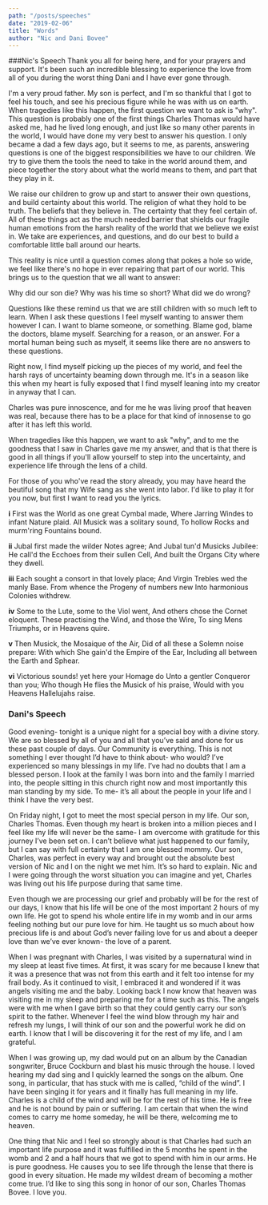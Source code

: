 ```yaml
---
path: "/posts/speeches"
date: "2019-02-06"
title: "Words"
author: "Nic and Dani Bovee"
---
```


###Nic's Speech
Thank you all for being here, and for your prayers and support. It's been such an incredible blessing to experience the love from all of you during the worst thing Dani and I have ever gone through. 

I'm a very proud father. My son is perfect, and I'm so thankful that I got to feel his touch, and see his precious figure while he was with us on earth. When tragedies like this happen, the first question we want to ask is "why". This question is probably one of the first things Charles Thomas would have asked me, had he lived long enough, and just like so many other parents in the world, I would have done my very best to answer his question. I only became a dad a few days ago, but it seems to me, as parents, answering questions is one of the biggest responsibilities we have to our children. We try to give them the tools the need to take in the world around them, and piece together the story about what the world means to them, and part that they play in it.

We raise our children to grow up and start to answer their own questions, and  build certainty about this world. The religion of what they hold to be truth. The beliefs that they believe in. The certainty that they feel certain of. All of these things act as the much needed barrier that shields our fragile human emotions from the harsh reality of the world that we believe we exist in. We take are experiences, and questions, and do our best to build a comfortable little ball around our hearts.

This reality is nice until a question comes along that pokes a hole so wide, we feel like there's no hope in ever repairing that part of our world. This brings us to the question that we all want to answer:

Why did our son die? Why was his time so short? What did we do wrong?

Questions like these remind us that we are still children with so much left to learn. When I ask these questions I feel myself wanting to answer them however I can. I want to blame someone, or something. Blame god, blame the doctors, blame myself. Searching for a reason, or an answer. For a mortal human being such as myself, it seems like there are no answers to these questions. 

Right now, I find myself picking up the pieces of my world, and feel the harsh rays of uncertainty beaming down through me. It's in a season like this when my heart is fully exposed that I find myself leaning into my creator in anyway that I can.

Charles was pure innoscence, and for me he was living proof that heaven was real, because there has to be a place for that kind of innosense to go after it has left this world.

When tragedies like this happen, we want to ask "why", and to me the goodness that I saw in Charles gave me my answer, and that is that there is good in all things if you'll allow yourself to step into the uncertainty, and experience life through the lens of a child.

For those of you who've read the story already, you may have heard the beutiful song that my Wife sang as she went into labor. I'd like to play it for you now, but first I want to read you the lyrics.

**i**
First was the World as one great Cymbal made,
Where Jarring Windes to infant Nature plaid.
All Musick was a solitary sound,
To hollow Rocks and murm'ring Fountains bound.

**ii**
Jubal first made the wilder Notes agree;
And Jubal tun'd Musicks Jubilee:
He call'd the Ecchoes from their sullen Cell,
And built the Organs City where they dwell.

**iii**
Each sought a consort in that lovely place;
And Virgin Trebles wed the manly Base.
From whence the Progeny of numbers new
Into harmonious Colonies withdrew.

**iv**
Some to the Lute, some to the Viol went,
And others chose the Cornet eloquent.
These practising the Wind, and those the Wire,
To sing Mens Triumphs, or in Heavens quire.

**v**
Then Musick, the Mosaique of the Air,
Did of all these a Solemn noise prepare:
With which She gain'd the Empire of the Ear,
Including all between the Earth and Sphear.

**vi**
Victorious sounds! yet here your Homage do
Unto a gentler Conqueror than you;
Who though He flies the Musick of his praise,
Would with you Heavens Hallelujahs raise.

### Dani's Speech

Good evening- tonight is a unique night for a special boy with a divine story. We are so blessed by all of you and all that you’ve said and done for us these past couple of days. Our Community is everything. This is not something I ever thought I’d have to think about- who would? I’ve experienced so many blessings in my life. I’ve had no doubts that I am a blessed person. I look at the family I was born into and the family I married into, the people sitting in this church right now and most importantly this man standing by my side. To me- it’s all about the people in your life and I think I have the very best. 

On Friday night, I got to meet the most special person in my life. Our son, Charles Thomas. Even though my heart is broken into a million pieces and I feel like my life will never be the same- I am overcome with gratitude for this journey I’ve been set on. I can’t believe what just happened to our family, but I can say with full certainty that I am one blessed mommy. Our son, Charles, was perfect in every way and brought out the absolute best version of Nic and I on the night we met him. It’s so hard to explain. Nic and I were going through the worst situation you can imagine and yet, Charles was living out his life purpose during that same time. 

Even though we are processing our grief and probably will be for the rest of our days, I know that his life will be one of the most important 2 hours of my own life. He got to spend his whole entire life in my womb and in our arms feeling nothing but our pure love for him. He taught us so much about how precious life is and about God’s never failing love for us and about a deeper love than we’ve ever known- the love of a parent. 

When I was pregnant with Charles, I was visited by a supernatural wind in my sleep at least five times. At first, it was scary for me because I knew that it was a presence that was not from this earth and it felt too intense for my frail body. As it continued to visit, I embraced it and wondered if it was angels visiting me and the baby. Looking back I now know that heaven was visiting me in my sleep and preparing me for a time such as this. The angels were with me when I gave birth so that they could gently carry our son’s spirit to the father. Whenever I feel the wind blow through my hair and refresh my lungs, I will think of our son and the powerful work he did on earth. I know that I will be discovering it for the rest of my life, and I am grateful. 

When I was growing up, my dad would put on an album by the Canadian songwriter, Bruce Cockburn and blast his music through the house. I loved hearing my dad sing and I quickly learned the songs on the album. One song, in particular, that has stuck with me is called, “child of the wind”. I have been singing it for years and it finally has full meaning in my life. Charles is a child of the wind and will be for the rest of his time. He is free and he is not bound by pain or suffering. I am certain that when the wind comes to carry me home someday, he will be there, welcoming me to heaven. 

One thing that Nic and I feel so strongly about is that Charles had such an important life purpose and it was fulfilled in the 5 months he spent in the womb and 2 and a half hours that we got to spend with him in our arms. He is pure goodness. He causes you to see life through the lense that there is good in every situation. He made my wildest dream of becoming a mother come true. 
I’d like to sing this song in honor of our son, Charles Thomas Bovee. I love you. 

